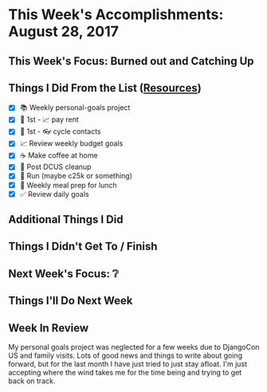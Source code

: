 # This Week's Accomplishments: August 28, 2017

## This Week's Focus: Burned out and Catching Up

## Things I Did From the List ([Resources](resources.md))

- [x] :books: Weekly personal-goals project
- [x] :calendar: 1st - :chart_with_upwards_trend: pay rent
- [x] :calendar: 1st - :eyeglasses: cycle contacts
- [x] :chart_with_upwards_trend: Review weekly budget goals
- [x] :coffee: Make coffee at home
- [x] :evergreen_tree: Post DCUS cleanup
- [x] :running: Run (maybe c25k or something)
- [x] :stew: Weekly meal prep for lunch
- [x] :white_check_mark: Review daily goals

## Additional Things I Did

## Things I Didn't Get To / Finish

## Next Week's Focus: :grey_question:

## Things I'll Do Next Week

## Week In Review

My personal goals project was neglected for a few weeks due to DjangoCon US and family visits. Lots of good news and things to write about going forward, but for the last month I have just tried to just stay afloat. I'm just accepting where the wind takes me for the time being and trying to get back on track.
